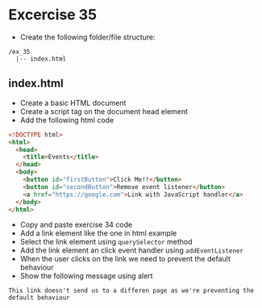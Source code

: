 # Excercise 35

* Create the following folder/file structure:
```
/ex_35
  |-- index.html
```

## index.html
* Create a basic HTML document
* Create a script tag on the document head element
* Add the following html code

```html
<!DOCTYPE html>
<html>
  <head>
    <title>Events</title>
  </head>
  <body>
    <button id="firstButton">Click Me!!</button>
    <button id="secondButton">Remove event listener</button>
    <a href="https://google.com">Link with JavaScript handler</a>
  </body>
</html>
```

* Copy and paste exercise 34 code
* Add a link element like the one in html example
* Select the link element using `querySelector` method
* Add the link element an click event handler using `addEventListener`
* When the user clicks on the link we need to prevent the default behaviour
* Show the following message using alert
```
This link doesn't send us to a differen page as we're preventing the default behaviour
```
